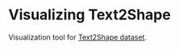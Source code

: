 # Visualizing Text2Shape
Visualization tool for [Text2Shape dataset](http://text2shape.stanford.edu/).

